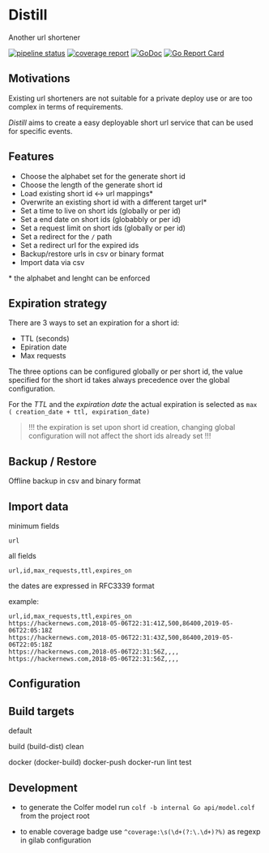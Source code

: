 # Distill 

Another url shortener 

[![pipeline status](https://gitlab.com/welance/oss/distill/badges/develop/pipeline.svg)](https://gitlab.com/welance/oss/distill/commits/develop) [![coverage report](https://gitlab.com/welance/oss/distill/badges/develop/coverage.svg)](https://gitlab.com/welance/oss/distill/commits/develop) [![GoDoc](https://godoc.org/gitlab.com/welance/oss/distill?status.svg)](https://godoc.org/gitlab.com/welance/oss/distill) [![Go Report Card](https://goreportcard.com/badge/gitlab.com/welance/oss/distill)](https://goreportcard.com/report/gitlab.com/welance/oss/distill)

## Motivations

Existing url shorteners are not suitable for a private deploy use or are too complex in terms of requirements.

*Distill* aims to create a easy deployable short url service
that can be used for specific events.



## Features 

- Choose the alphabet set for the generate short id
- Choose the length of the generate short id
- Load existing short id <-> url mappings*
- Overwrite an existing short id with a different target url*
- Set a time to live on short ids (globally or per id) 
- Set a end date on short ids (globabbly or per id)
- Set a request limit on short ids (globally or per id)
- Set a redirect for the `/` path
- Set a redirect url for the expired ids
- Backup/restore urls in csv or binary format
- Import data via csv

\* the alphabet and lenght can be enforced

## Expiration strategy

There are 3 ways to set an expiration for a short id:

 - TTL (seconds)
 - Epiration date
 - Max requests

The three options can be configured globally or per short id, 
the value specified for the short id takes always precedence over the 
global configuration.

For the *TTL* and the *expiration date* the actual expiration is selected as 
` max ( creation_date + ttl, expiration_date) `

> !!! the expiration is set upon short id creation, changing global configuration 
> will not affect the short ids already set !!!

## Backup / Restore

Offline backup in csv and binary format

## Import data

minimum fields 

```
url
```

all fields 

```
url,id,max_requests,ttl,expires_on
```

the dates are expressed in RFC3339 format

example: 

```
url,id,max_requests,ttl,expires_on
https://hackernews.com,2018-05-06T22:31:41Z,500,86400,2019-05-06T22:05:18Z
https://hackernews.com,2018-05-06T22:31:43Z,500,86400,2019-05-06T22:05:18Z
https://hackernews.com,2018-05-06T22:31:56Z,,,,
https://hackernews.com,2018-05-06T22:31:56Z,,,,
```



## Configuration 





## Build targets

default 

build (build-dist)
clean 

docker (docker-build) 
docker-push 
docker-run 
lint 
test


## Development
- to generate the Colfer model run 
`colf -b internal Go api/model.colf` from the project root

- to enable coverage badge use `^coverage:\s(\d+(?:\.\d+)?%)` as regexp in gilab configuration